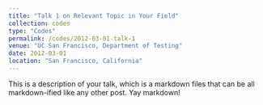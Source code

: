 ```yaml
---
title: "Talk 1 on Relevant Topic in Your Field"
collection: codes
type: "Codes"
permalink: /codes/2012-03-01-talk-1
venue: "UC San Francisco, Department of Testing"
date: 2012-03-01
location: "San Francisco, California"
---
```


This is a description of your talk, which is a markdown files that can be all markdown-ified like any other post. Yay markdown!
